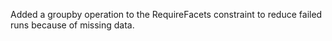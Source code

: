 Added a groupby operation to the RequireFacets constraint to reduce failed runs because of missing data.
